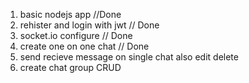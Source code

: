 1. basic nodejs app //Done
2. rehister and login with jwt  // Done
3. socket.io configure // Done
4. create one on one chat // Done
5. send recieve message on single chat also edit delete
6. create chat group CRUD
   
